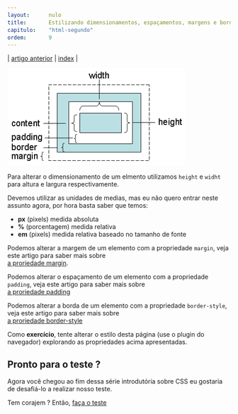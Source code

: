 ```yaml
---
layout:      nulo
title:       Estilizando dimensionamentos, espaçamentos, margens e bordas
capitulo:    "html-segundo"
ordem:       9
---
```


<p>| <a href="../estilizando-o-texto-do-documento/">artigo anterior</a> | <a href="../">index</a> |</p>

![](css-element-dimensions.png)

Para alterar o dimensionamento de um elmento utilizamos `height` e `widht` para altura e largura respectivamente.

Devemos utilizar as unidades de medias, mas eu não quero entrar neste assunto agora, por hora basta saber que temos:

- __px__ (pixels) medida absoluta
- __%__ (porcentagem) medida relativa
- __em__ (pixels) medida relativa baseado no tamanho de fonte

Podemos alterar a margem de um elemento com a propriedade `margin`, veja este artigo para saber mais sobre <br />
[a proriedade margin](../margin/).

Podemos alterar o espaçamento de um elemento com a propriedade `padding`, veja este artigo para saber mais sobre <br />
[a proriedade padding](../padding/)

Podemos alterar a borda de um elemento com a propriedade `border-style`, veja este artigo para saber mais sobre <br />
[a proriedade border-style](../border-style/)

Como __exercício__, tente alterar o estilo desta página (use o plugin do navegador) explorando as propriedades acima apresentadas.


## Pronto para o teste ?

Agora você chegou ao fim dessa série introdutória sobre CSS eu gostaria de desafiá-lo a realizar nosso teste.

Tem corajem ? Então, [faça o teste](../teste-seu-conhecimento-sobre-css-01/)